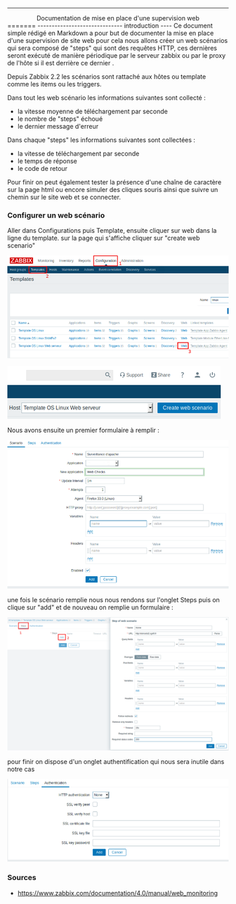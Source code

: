 --------------------------------------------------
<center>Documentation de mise en place d'une supervision web</center>
=======
------------------------------
introduction
----
Ce document simple rédigé en Markdown a pour but de documenter la mise en place d'une supervision de site web pour cela nous allons créer un web scénarios qui sera composé de "steps" qui sont des requêtes HTTP, ces dernières seront exécuté de manière périodique par le serveur zabbix ou par le proxy de l'hôte si il est derrière ce dernier .

Depuis Zabbix 2.2 les scénarios sont rattaché aux hôtes ou template comme les items ou les triggers.

Dans tout les web scénario les informations suivantes sont collecté :
* la vitesse moyenne de téléchargement par seconde
* le nombre de "steps" échoué
* le dernier message d'erreur

Dans chaque "steps" les informations suivantes sont collectées :
* la vitesse de téléchargement par seconde
* le temps de réponse
* le code de retour

Pour finir on peut également tester la présence d'une chaîne de caractère sur la page html ou encore simuler des cliques souris ainsi que suivre un chemin sur le site web et se connecter.

### Configurer un web scénario
Aller dans Configurations puis Template, ensuite cliquer sur web dans la ligne du template. sur la page qui s'affiche cliquer sur "create web scenario"

![étapes 1 de création de l'hôte](/image/creation_scenario_1.png)

![étapes 2 de création de l'hôte](/image/creation_scenario_2.png)

Nous avons ensuite un premier formulaire à remplir :

![étapes 3 de création de l'hôte](/image/creation_scenario_3.png)

une fois le scénario remplie nous nous rendons sur l'onglet Steps puis on clique sur "add" et de nouveau on remplie un formulaire :

![étapes 4 de création de l'hôte](/image/creation_scenario_4.png)

pour finir on dispose d'un onglet authentification qui nous sera inutile dans notre cas

![étapes 5 de création de l'hôte](/image/creation_scenario_5.png)

### Sources
* https://www.zabbix.com/documentation/4.0/manual/web_monitoring
